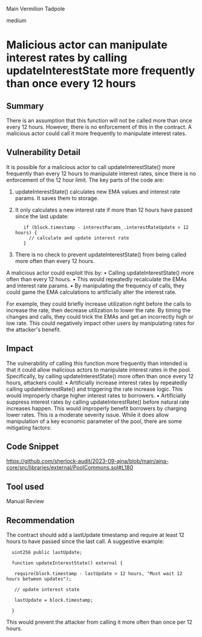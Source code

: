 Main Vermilion Tadpole

medium

# Malicious actor can manipulate interest rates by calling updateInterestState more frequently than once every 12 hours
## Summary
There is an assumption that this function will not be called more than once every 12 hours. However, there is no enforcement of this in the contract. A malicious actor could call it more frequently to manipulate interest rates. 
## Vulnerability Detail
It is possible for a malicious actor to call updateInterestState() more frequently than every 12 hours to manipulate interest rates, since there is no enforcement of the 12 hour limit.
The key parts of the code are:
1. updateInterestState() calculates new EMA values and interest rate params. It saves them to storage.
2. It only calculates a new interest rate if more than 12 hours have passed since the last update:

          if (block.timestamp - interestParams_.interestRateUpdate > 12 hours) {
            // calculate and update interest rate 
          }

3. There is no check to prevent updateInterestState() from being called more often than every 12 hours.

A malicious actor could exploit this by:
• Calling updateInterestState() more often than every 12 hours.
• This would repeatedly recalculate the EMAs and interest rate params.
• By manipulating the frequency of calls, they could game the EMA calculations to artificially alter the interest rate.

For example, they could briefly increase utilization right before the calls to increase the rate, then decrease utilization to lower the rate. By timing the changes and calls, they could trick the EMAs and get an incorrectly high or low rate.
This could negatively impact other users by manipulating rates for the attacker's benefit.

## Impact
The vulnerability of calling this function more frequently than intended is that it could allow malicious actors to manipulate interest rates in the pool.
Specifically, by calling updateInterestState() more often than once every 12 hours, attackers could:
• Artificially increase interest rates by repeatedly calling updateInterestRate() and triggering the rate increase logic. This would improperly charge higher interest rates to borrowers.
• Artificially suppress interest rates by calling updateInterestRate() before natural rate increases happen. This would improperly benefit borrowers by charging lower rates.
This is a moderate severity issue. While it does allow manipulation of a key economic parameter of the pool, there are some mitigating factors:

## Code Snippet
https://github.com/sherlock-audit/2023-09-ajna/blob/main/ajna-core/src/libraries/external/PoolCommons.sol#L180
## Tool used

Manual Review

## Recommendation
The contract should add a lastUpdate timestamp and require at least 12 hours to have passed since the last call. A suggestive example:

      uint256 public lastUpdate; 

      function updateInterestState() external {

       require(block.timestamp - lastUpdate > 12 hours, "Must wait 12 hours between updates");
  
       // update interest state

       lastUpdate = block.timestamp;

      }

This would prevent the attacker from calling it more often than once per 12 hours.
